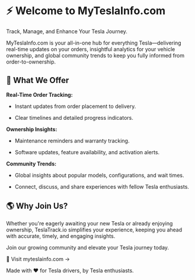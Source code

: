 # ⚡ Welcome to MyTeslaInfo.com

Track, Manage, and Enhance Your Tesla Journey.

MyTeslaInfo.com is your all-in-one hub for everything Tesla—delivering real-time updates on your orders, insightful analytics for your vehicle ownership, and global community trends to keep you fully informed from order-to-ownership.

## 🚗 What We Offer

**Real-Time Order Tracking:**

- Instant updates from order placement to delivery.

- Clear timelines and detailed progress indicators.

**Ownership Insights:**

- Maintenance reminders and warranty tracking.

- Software updates, feature availability, and activation alerts.

**Community Trends:**

- Global insights about popular models, configurations, and wait times.

- Connect, discuss, and share experiences with fellow Tesla enthusiasts.

## 🌎 Why Join Us?

Whether you're eagerly awaiting your new Tesla or already enjoying ownership, TeslaTrack.io simplifies your experience, keeping you ahead with accurate, timely, and engaging insights.

Join our growing community and elevate your Tesla journey today.

🔋 Visit myteslainfo.com →

Made with ❤️ for Tesla drivers, by Tesla enthusiasts.
